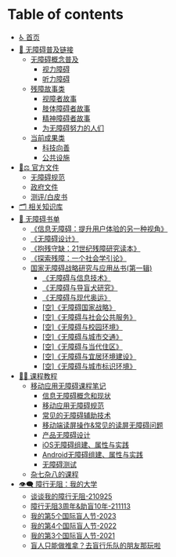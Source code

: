 # Table of contents

* [♿ 首页](README.md)
* [🔗 无障碍普及链接](wu-zhang-ai-pu-ji-lian-jie/README.md)
  * [无障碍概念普及](wu-zhang-ai-pu-ji-lian-jie/wu-zhang-ai-gai-nian-pu-ji/README.md)
    * [视力障碍](wu-zhang-ai-pu-ji-lian-jie/wu-zhang-ai-gai-nian-pu-ji/shi-li-zhang-ai.md)
    * [听力障碍](wu-zhang-ai-pu-ji-lian-jie/wu-zhang-ai-gai-nian-pu-ji/ting-li-zhang-ai.md)
  * [残障故事类](wu-zhang-ai-pu-ji-lian-jie/can-zhang-gu-shi-lei/README.md)
    * [视障者故事](wu-zhang-ai-pu-ji-lian-jie/can-zhang-gu-shi-lei/shi-zhang-zhe-gu-shi.md)
    * [肢体障碍者故事](wu-zhang-ai-pu-ji-lian-jie/can-zhang-gu-shi-lei/zhi-ti-zhang-ai-zhe-gu-shi.md)
    * [精神障碍者故事](wu-zhang-ai-pu-ji-lian-jie/can-zhang-gu-shi-lei/jing-shen-zhang-ai-zhe-gu-shi.md)
    * [为无障碍努力的人们](wu-zhang-ai-pu-ji-lian-jie/can-zhang-gu-shi-lei/wei-wu-zhang-ai-nu-li-de-ren-men.md)
  * [当前成果类](wu-zhang-ai-pu-ji-lian-jie/dang-qian-cheng-guo-lei/README.md)
    * [科技向善](wu-zhang-ai-pu-ji-lian-jie/dang-qian-cheng-guo-lei/ke-ji-xiang-shan.md)
    * [公共设施](wu-zhang-ai-pu-ji-lian-jie/dang-qian-cheng-guo-lei/gong-gong-she-shi.md)
* [🧑⚖ 官方文件](guan-fang-wen-jian/README.md)
  * [无障碍规范](guan-fang-wen-jian/wu-zhang-ai-gui-fan.md)
  * [政府文件](guan-fang-wen-jian/zheng-fu-wen-jian.md)
  * [测评/白皮书](guan-fang-wen-jian/ce-ping-bai-pi-shu.md)
* [🗂 相关知识库](xiang-guan-zhi-shi-ku.md)
* [📖 无障碍书单](wu-zhang-ai-shu-dan/README.md)
  * [《信息无障碍：提升用户体验的另一种视角》](wu-zhang-ai-shu-dan/xin-xi-wu-zhang-ai-ti-sheng-yong-hu-ti-yan-de-ling-yi-zhong-shi-jiao.md)
  * [《无障碍设计》](wu-zhang-ai-shu-dan/wu-zhang-ai-she-ji.md)
  * [《抱残守缺：21世纪残障研究读本》](wu-zhang-ai-shu-dan/bao-can-shou-que-21-shi-ji-can-zhang-yan-jiu-du-ben.md)
  * [《探索残障：一个社会学引论》](wu-zhang-ai-shu-dan/tan-suo-can-zhang-yi-ge-she-hui-xue-yin-lun.md)
  * [国家无障碍战略研究与应用丛书(第一辑)](wu-zhang-ai-shu-dan/guo-jia-wu-zhang-ai-zhan-lve-yan-jiu-yu-ying-yong-cong-shu-di-yi-ji/README.md)
    * [《无障碍与信息技术》](wu-zhang-ai-shu-dan/guo-jia-wu-zhang-ai-zhan-lve-yan-jiu-yu-ying-yong-cong-shu-di-yi-ji/wu-zhang-ai-yu-xin-xi-ji-shu.md)
    * [《无障碍与导盲犬研究》](wu-zhang-ai-shu-dan/guo-jia-wu-zhang-ai-zhan-lve-yan-jiu-yu-ying-yong-cong-shu-di-yi-ji/wu-zhang-ai-yu-dao-mang-quan-yan-jiu.md)
    * [《无障碍与现代奥运》](wu-zhang-ai-shu-dan/guo-jia-wu-zhang-ai-zhan-lve-yan-jiu-yu-ying-yong-cong-shu-di-yi-ji/wu-zhang-ai-yu-xian-dai-ao-yun.md)
    * [\[空\]《无障碍国家战略》](wu-zhang-ai-shu-dan/guo-jia-wu-zhang-ai-zhan-lve-yan-jiu-yu-ying-yong-cong-shu-di-yi-ji/kong-wu-zhang-ai-guo-jia-zhan-lve.md)
    * [\[空\]《无障碍与社会公共服务》](wu-zhang-ai-shu-dan/guo-jia-wu-zhang-ai-zhan-lve-yan-jiu-yu-ying-yong-cong-shu-di-yi-ji/kong-wu-zhang-ai-yu-she-hui-gong-gong-fu-wu.md)
    * [\[空\]《无障碍与校园环境》](wu-zhang-ai-shu-dan/guo-jia-wu-zhang-ai-zhan-lve-yan-jiu-yu-ying-yong-cong-shu-di-yi-ji/kong-wu-zhang-ai-yu-xiao-yuan-huan-jing.md)
    * [\[空\]《无障碍与城市交通》](wu-zhang-ai-shu-dan/guo-jia-wu-zhang-ai-zhan-lve-yan-jiu-yu-ying-yong-cong-shu-di-yi-ji/kong-wu-zhang-ai-yu-cheng-shi-jiao-tong.md)
    * [\[空\]《无障碍与当代住区》](wu-zhang-ai-shu-dan/guo-jia-wu-zhang-ai-zhan-lve-yan-jiu-yu-ying-yong-cong-shu-di-yi-ji/kong-wu-zhang-ai-yu-dang-dai-zhu-qu.md)
    * [\[空\]《无障碍与宜居环境建设》](wu-zhang-ai-shu-dan/guo-jia-wu-zhang-ai-zhan-lve-yan-jiu-yu-ying-yong-cong-shu-di-yi-ji/kong-wu-zhang-ai-yu-yi-ju-huan-jing-jian-she.md)
    * [\[空\]《无障碍与城市标识环境》](wu-zhang-ai-shu-dan/guo-jia-wu-zhang-ai-zhan-lve-yan-jiu-yu-ying-yong-cong-shu-di-yi-ji/kong-wu-zhang-ai-yu-cheng-shi-biao-shi-huan-jing.md)
* [🧑🏫 课程教程](ke-cheng-jiao-cheng/README.md)
  * [移动应用无障碍课程笔记](ke-cheng-jiao-cheng/yi-dong-ying-yong-wu-zhang-ai-ke-cheng-bi-ji/README.md)
    * [信息无障碍概念和现状](ke-cheng-jiao-cheng/yi-dong-ying-yong-wu-zhang-ai-ke-cheng-bi-ji/xin-xi-wu-zhang-ai-gai-nian-he-xian-zhuang.md)
    * [移动应用无障碍规范](ke-cheng-jiao-cheng/yi-dong-ying-yong-wu-zhang-ai-ke-cheng-bi-ji/yi-dong-ying-yong-wu-zhang-ai-gui-fan.md)
    * [常见的无障碍辅助技术](ke-cheng-jiao-cheng/yi-dong-ying-yong-wu-zhang-ai-ke-cheng-bi-ji/chang-jian-de-wu-zhang-ai-fu-zhu-ji-shu.md)
    * [移动端读屏操作&常见的读屏无障碍问题](ke-cheng-jiao-cheng/yi-dong-ying-yong-wu-zhang-ai-ke-cheng-bi-ji/yi-dong-duan-du-ping-cao-zuo-chang-jian-de-du-ping-wu-zhang-ai-wen-ti.md)
    * [产品无障碍设计](ke-cheng-jiao-cheng/yi-dong-ying-yong-wu-zhang-ai-ke-cheng-bi-ji/chan-pin-wu-zhang-ai-she-ji.md)
    * [iOS无障碍组建、属性与实践](ke-cheng-jiao-cheng/yi-dong-ying-yong-wu-zhang-ai-ke-cheng-bi-ji/ios-wu-zhang-ai-zu-jian-shu-xing-yu-shi-jian.md)
    * [Android无障碍组建、属性与实践](ke-cheng-jiao-cheng/yi-dong-ying-yong-wu-zhang-ai-ke-cheng-bi-ji/android-wu-zhang-ai-zu-jian-shu-xing-yu-shi-jian.md)
    * [无障碍测试](ke-cheng-jiao-cheng/yi-dong-ying-yong-wu-zhang-ai-ke-cheng-bi-ji/wu-zhang-ai-ce-shi.md)
  * [杂七杂八的课程](ke-cheng-jiao-cheng/za-qi-za-ba-de-ke-cheng.md)
* [👁🗨 障行无阻：我的大学](zhang-hang-wu-zu-wo-de-da-xue/README.md)
  * [谈谈我的障行无阻-210925](zhang-hang-wu-zu-wo-de-da-xue/tan-tan-wo-de-zhang-hang-wu-zu-210925.md)
  * [障行无阻3周年&助盲10年-211113](zhang-hang-wu-zu-wo-de-da-xue/zhang-hang-wu-zu-3-zhou-nian-zhu-mang-10-nian-211113.md)
  * [我的第5个国际盲人节-2023](zhang-hang-wu-zu-wo-de-da-xue/wo-de-di-5-ge-guo-ji-mang-ren-jie-2023.md)
  * [我的第4个国际盲人节-2022](zhang-hang-wu-zu-wo-de-da-xue/wo-de-di-4-ge-guo-ji-mang-ren-jie-2022.md)
  * [我的第3个国际盲人节-2021](zhang-hang-wu-zu-wo-de-da-xue/wo-de-di-3-ge-guo-ji-mang-ren-jie-2021.md)
  * [盲人只能做推拿？去盲行乐队的朋友那玩啦](zhang-hang-wu-zu-wo-de-da-xue/mang-ren-zhi-neng-zuo-tui-na-qu-mang-hang-le-dui-de-peng-you-na-wan-la.md)
